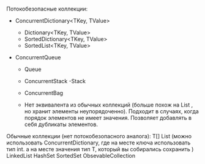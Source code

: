 Потокобезопасные коллекции:

 - ConcurrentDictionary<TKey, TValue>
	 - Dictionary<TKey, TValue>
	 - SortedDictionary<TKey, TValue>
	 - SortedList<TKey, TValue>

- ConcurrentQueue<T>
	- Queue<T>

   - ConcurrentStack<T>
	 -Stack<T>

   - ConcurrentBag<T>
	- Нет эквивалента из обычных коллекций (больше похож на List<T> , но хранит элементы неупорядоченно). Подходит в случаях, когда порядок элементов не имеет значения. Позволяет добавлять в себя дубликаты элементов.

Обычные коллекции (нет потокобезопасного аналога):
T[]
List<T> (можно использовать ConcurrentDictionary, где на месте ключа использовать тип int. а на месте значения тип T, который вы собирались сохранить )
LinkedList<T>
HashSet<T>
SortedSet<T>
ObsevableCollection<T>